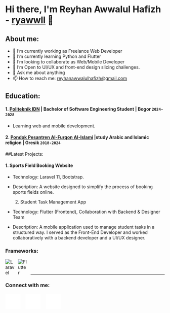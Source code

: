 # Hi there, I'm Reyhan Awwalul Hafizh - [ryawwll](https://www.instagram.com/ryhn.awwll_?igsh=MWNsbXRnNmNzY2oxMw==) 👋
## About me:
- 🔭 I’m currently working as Freelance Web Developer
- 🌱 I’m currently learning Python and Flutter
- 👯 I’m looking to collaborate as Web/Mobile Developer
- 🤔 I’m Open to UI/UX and front-end design slicing challenges.
- 💬 Ask me about anything
- 📫 How to reach me: reyhanawwalulhafizh@gmail.com

## Education:

 #### 1. [Politeknik IDN](https://idn.ac.id/) | Bachelor of Software Engineering Student | Bogor `2024-2028`
   - Learning web and mobile development.
 #### 2. [Pondok Pesantren Al-Furqon Al-Islami](https://www.alfurqongresik.com/) |study Arabic and Islamic religion | Gresik `2018-2024`


##Latest Projects:
#### 1. Sports Field Booking Website
   - Technology: Laravel 11, Bootstrap.
   - Description: A website designed to simplify the process of booking sports fields online.

     2. Student Task Management App
   - Technology: Flutter (Frontend), Collaboration with Backend & Designer Team
   - Description: A mobile application used to manage student tasks in a structured way. I served as the Front-End Developer and worked collaboratively with a backend developer and a UI/UX designer.
    


### Frameworks:

[<img align="left" alt="Laravel" width="30px" src="https://cdn.jsdelivr.net/gh/devicons/devicon/icons/laravel/laravel-original.svg" style="padding-right:10px;" />][webdev]
[<img align="left" alt="Flutter" width="30px" src="https://cdn.jsdelivr.net/gh/devicons/devicon/icons/flutter/flutter-original.svg" style="padding-right:10px;" />][webdev]

<br />
<br />

---
### Connect with me:



[![website](./img/instagram-dark.svg)](https://www.instagram.com/ryhn.awwll_?igsh=MWNsbXRnNmNzY2oxMw==)
&nbsp;&nbsp;
[![website](./img/youtube-dark.svg)](https://youtube.com/@reyhanawwalulhafizhhafizh5449?si=d5D0s8W6V5hK0LjW)
&nbsp;&nbsp;
[![website](./img/github-dark.svg)](https://github.com/ryawwll/ryawwll)



[webdev]: https://github.com/ryawwll/ryawwll


<!---
Ridhsuki/Ridhsuki is a ✨ special ✨ repository because its `README.md` (this file) appears on your GitHub profile.
You can click the Preview link to take a look at your changes.

### Languages and Tools:

[<img align="left" alt="Laravel" width="30px" src="https://cdn.jsdelivr.net/gh/devicons/devicon/icons/laravel/laravel-original.svg" style="padding-right:10px;" />][webdev]
[<img align="left" alt="Flutter" width="30px" src="https://cdn.jsdelivr.net/gh/devicons/devicon/icons/flutter/flutter-original.svg" style="padding-right:10px;" />][webdev]
[<img align="left" alt="MySQL" width="30px" src="https://cdn.jsdelivr.net/gh/devicons/devicon/icons/mysql/mysql-original.svg" style="padding-right:10px;" />][webdev]

Python
[<img align="left" alt="Python" width="30px" src="https://upload.wikimedia.org/wikipedia/commons/thumb/c/c3/Python-logo-notext.svg/110px-Python-logo-notext.svg.png?20100317150552" style="padding-right:10px;" />][webdev]

--->
